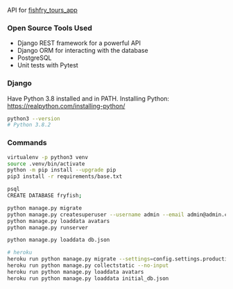 API for [fishfry_tours_app](https://github.com/altherlex/fishfry_tours_app)

### Open Source Tools Used

- Django REST framework for a powerful API
- Django ORM for interacting with the database
- PostgreSQL
- Unit tests with Pytest

### Django

Have Python 3.8 installed and in PATH.
Installing Python: https://realpython.com/installing-python/

```sh
python3 --version
# Python 3.8.2
```

### Commands
```sh
virtualenv -p python3 venv
source .venv/bin/activate
python -m pip install --upgrade pip
pip3 install -r requirements/base.txt

psql
CREATE DATABASE fryfish;

python manage.py migrate
python manage.py createsuperuser --username admin --email admin@admin.com
python manage.py loaddata avatars
python manage.py runserver

python manage.py loaddata db.json

# heroku
heroku run python manage.py migrate --settings=config.settings.production 
heroku run python manage.py collectstatic --no-input 
heroku run python manage.py loaddata avatars
heroku run python manage.py loaddata initial_db.json
```